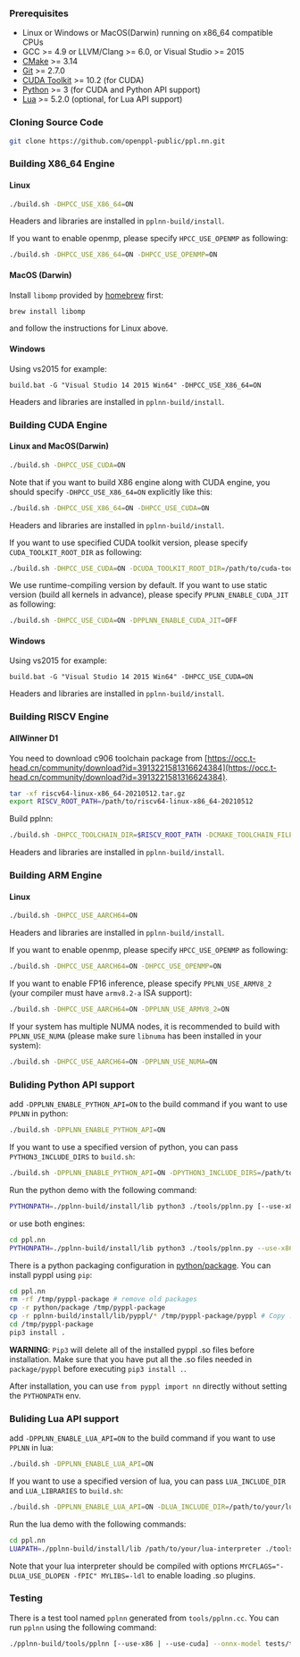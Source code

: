 ### Prerequisites

* Linux or Windows or MacOS(Darwin) running on x86_64 compatible CPUs
* GCC >= 4.9 or LLVM/Clang >= 6.0, or Visual Studio >= 2015
* [CMake](https://cmake.org/download/) >= 3.14
* [Git](https://git-scm.com/downloads) >= 2.7.0
* [CUDA Toolkit](https://developer.nvidia.com/cuda-toolkit-archive) >= 10.2 (for CUDA)
* [Python](https://www.python.org/downloads/) >= 3 (for CUDA and Python API support)
* [Lua](https://www.lua.org/download.html) >= 5.2.0 (optional, for Lua API support)

### Cloning Source Code

```bash
git clone https://github.com/openppl-public/ppl.nn.git
```

### Building X86_64 Engine

#### Linux

```bash
./build.sh -DHPCC_USE_X86_64=ON
```

Headers and libraries are installed in `pplnn-build/install`.

If you want to enable openmp, please specify `HPCC_USE_OPENMP` as following:

```bash
./build.sh -DHPCC_USE_X86_64=ON -DHPCC_USE_OPENMP=ON
```

#### MacOS (Darwin)

Install `libomp` provided by [homebrew](https://brew.sh/) first:

```bash
brew install libomp
```

and follow the instructions for Linux above.

#### Windows

Using vs2015 for example:

```
build.bat -G "Visual Studio 14 2015 Win64" -DHPCC_USE_X86_64=ON
```

Headers and libraries are installed in `pplnn-build/install`.

### Building CUDA Engine

#### Linux and MacOS(Darwin)

```bash
./build.sh -DHPCC_USE_CUDA=ON
```

Note that if you want to build X86 engine along with CUDA engine, you should specify `-DHPCC_USE_X86_64=ON` explicitly like this:

```bash
./build.sh -DHPCC_USE_X86_64=ON -DHPCC_USE_CUDA=ON
```

Headers and libraries are installed in `pplnn-build/install`.

If you want to use specified CUDA toolkit version, please specify `CUDA_TOOLKIT_ROOT_DIR` as following:

```bash
./build.sh -DHPCC_USE_CUDA=ON -DCUDA_TOOLKIT_ROOT_DIR=/path/to/cuda-toolkit-root-dir
```

We use runtime-compiling version by default. If you want to use static version (build all kernels in advance), please specify `PPLNN_ENABLE_CUDA_JIT` as following:

```bash
./build.sh -DHPCC_USE_CUDA=ON -DPPLNN_ENABLE_CUDA_JIT=OFF
```

#### Windows

Using vs2015 for example:

```
build.bat -G "Visual Studio 14 2015 Win64" -DHPCC_USE_CUDA=ON
```

Headers and libraries are installed in `pplnn-build/install`.

### Building RISCV Engine

#### AllWinner D1

You need to download c906 toolchain package from [https://occ.t-head.cn/community/download?id=3913221581316624384](https://occ.t-head.cn/community/download?id=3913221581316624384).
``` bash
tar -xf riscv64-linux-x86_64-20210512.tar.gz
export RISCV_ROOT_PATH=/path/to/riscv64-linux-x86_64-20210512
```

Build pplnn:
```bash
./build.sh -DHPCC_TOOLCHAIN_DIR=$RISCV_ROOT_PATH -DCMAKE_TOOLCHAIN_FILE=cmake/toolchains/riscv64-linux-gnu.cmake -DHPCC_USE_RISCV=ON -DPPLNN_ENABLE_KERNEL_PROFILING=ON -DPPLNN_ENABLE_PYTHON_API=OFF -DPPLNN_ENABLE_LUA_API=OFF -DCMAKE_INSTALL_PREFIX=pplnn-build/install
```

Headers and libraries are installed in `pplnn-build/install`.

### Building ARM Engine

#### Linux

```bash
./build.sh -DHPCC_USE_AARCH64=ON
```

Headers and libraries are installed in `pplnn-build/install`.

If you want to enable openmp, please specify `HPCC_USE_OPENMP` as following:

```bash
./build.sh -DHPCC_USE_AARCH64=ON -DHPCC_USE_OPENMP=ON
```

If you want to enable FP16 inference, please specify `PPLNN_USE_ARMV8_2` (your compiler must have `armv8.2-a` ISA support):

```bash
./build.sh -DHPCC_USE_AARCH64=ON -DPPLNN_USE_ARMV8_2=ON
```

If your system has multiple NUMA nodes, it is recommended to build with `PPLNN_USE_NUMA` (please make sure `libnuma` has been installed in your system):

```bash
./build.sh -DHPCC_USE_AARCH64=ON -DPPLNN_USE_NUMA=ON
```

### Buliding Python API support

add `-DPPLNN_ENABLE_PYTHON_API=ON` to the build command if you want to use `PPLNN` in python:

```bash
./build.sh -DPPLNN_ENABLE_PYTHON_API=ON
```

If you want to use a specified version of python, you can pass `PYTHON3_INCLUDE_DIRS` to `build.sh`:

```bash
./build.sh -DPPLNN_ENABLE_PYTHON_API=ON -DPYTHON3_INCLUDE_DIRS=/path/to/your/python/include/dir [other options]
```

Run the python demo with the following command:

```bash
PYTHONPATH=./pplnn-build/install/lib python3 ./tools/pplnn.py [--use-x86 | --use-cuda] --onnx-model tests/testdata/conv.onnx
```

or use both engines:

```bash
cd ppl.nn
PYTHONPATH=./pplnn-build/install/lib python3 ./tools/pplnn.py --use-x86 --use-cuda --onnx-model tests/testdata/conv.onnx
```

There is a python packaging configuration in [python/package](../../python/package). You can install pyppl using `pip`:

```bash
cd ppl.nn
rm -rf /tmp/pyppl-package # remove old packages
cp -r python/package /tmp/pyppl-package
cp -r pplnn-build/install/lib/pyppl/* /tmp/pyppl-package/pyppl # Copy .so files. See WARNING below.
cd /tmp/pyppl-package
pip3 install .
```

**WARNING**: `Pip3` will delete all of the installed pyppl .so files before installation. Make sure that you have put all the .so files needed in `package/pyppl` before executing `pip3 install .`.

After installation, you can use `from pyppl import nn` directly without setting the `PYTHONPATH` env.

### Buliding Lua API support

add `-DPPLNN_ENABLE_LUA_API=ON` to the build command if you want to use `PPLNN` in lua:

```bash
./build.sh -DPPLNN_ENABLE_LUA_API=ON
```

If you want to use a specified version of lua, you can pass `LUA_INCLUDE_DIR` and `LUA_LIBRARIES` to `build.sh`:

```bash
./build.sh -DPPLNN_ENABLE_LUA_API=ON -DLUA_INCLUDE_DIR=/path/to/your/lua/include/dir -DLUA_LIBRARIES=/path/to/your/lua/lib [other options]
```

Run the lua demo with the following commands:

```bash
cd ppl.nn
LUAPATH=./pplnn-build/install/lib /path/to/your/lua-interpreter ./tools/pplnn.lua
```

Note that your lua interpreter should be compiled with options `MYCFLAGS="-DLUA_USE_DLOPEN -fPIC" MYLIBS=-ldl` to enable loading .so plugins.

### Testing

There is a test tool named `pplnn` generated from `tools/pplnn.cc`. You can run `pplnn` using the following command:

```bash
./pplnn-build/tools/pplnn [--use-x86 | --use-cuda] --onnx-model tests/testdata/conv.onnx
```
